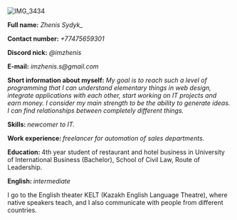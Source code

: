 ![IMG_3434](https://user-images.githubusercontent.com/119881232/206889969-ff2a9cb0-dc49-4ffd-86c9-94bd07964554.jpg)
<p><b>Full name:</b> <em> Zhenis Sydyk_ </em> </p>
<p><b>Contact number:</b> <em>+77475659301</em></p>
<p><b>Discord nick:</b> <em> @imzhenis</em>
<p><b> E-mail:</b> <em> imzhenis.s@gmail.com </em>
<p><b>Short information about myself:</b> <em>My goal is to reach such a level of programming that I can understand elementary things in web design, integrate applications with each other, start working on IT projects and earn money. I consider my main strength to be the ability to generate ideas. I can find relationships between completely different things.</em><p>
<p><b> Skills: </b> <em>newcomer to IT. </em>
<p><b> Work experience: </b> <em> freelancer for automation of sales departments.</em>
<p><b> Education: </b> 4th year student of restaurant and hotel business in University of International Business (Bachelor), School of Civil Law, Route of Leadership.
<p><b> English: </b><em> intermediate </em>
<p> I go to the English theater KELT (Kazakh English Language Theatre), where native speakers teach, and I also communicate with people from different countries.</p>
